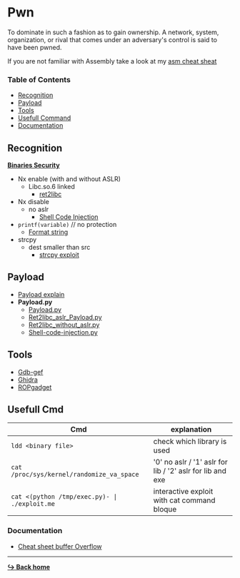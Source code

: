 # Pwn

To dominate in such a fashion as to gain ownership. A network, system, organization, or rival that comes under an adversary's control is said to have been pwned.

If you are not familiar with Assembly take a look at my [asm cheat sheat](https://github.com/Gottiee/asm)

### Table of Contents

- [Recognition](#recognition)
- [Payload](#payload)
- [Tools](#tools)
- [Usefull Command](#usefull-cmd)
- [Documentation](#documentation)

## Recognition

[**Binaries Security**](/pwn/security-of-binaries.mdt)

- Nx enable (with and without ASLR)
	- Libc.so.6 linked
		- [ret2libc](/pwn/ret2libc.md)
- Nx disable
	- no aslr
		- [Shell Code Injection](/pwn/shell-code-injection.md)
- `printf(variable)` // no protection
	- [Format string](/pwn/format-string.md)
- strcpy
	- dest smaller than src
		- [strcpy exploit](/language/c/strcpy.md)

## Payload

- [Payload explain](/pwn/payload.md)
- **Payload.py**
	- [Payload.py](/pwn/payload/payload.py)
	- [Ret2libc_aslr_Payload.py](/pwn/payload/payload_ret2libc_aslr.py)
	- [Ret2libc_without_aslr.py](/pwn/payload/payload_ret2libc.py)
	- [Shell-code-injection.py](/pwn/payload/payload-shell-code-injection.py)


## Tools

- [Gdb-gef](/tools/gdb/gdb-gef.md)
- [Ghidra](/tools/ghidra.md)
- [ROPgadget](/tools/RopGadget.md)

## Usefull Cmd

Cmd | explanation
--- | ---
```ldd <binary file>``` | check which library is used
```cat /proc/sys/kernel/randomize_va_space``` | '0' no aslr / '1' aslr for lib / '2' aslr for lib and exe
```cat <(python /tmp/exec.py)- \| ./exploit.me``` | interactive exploit with cat command bloque

### Documentation

- [Cheat sheet buffer Overflow](https://www.0x0ff.info/2014/segmentation-memoire-buffer-overflow/)

---

[**:arrow_right_hook: Back home**](/README.md)
